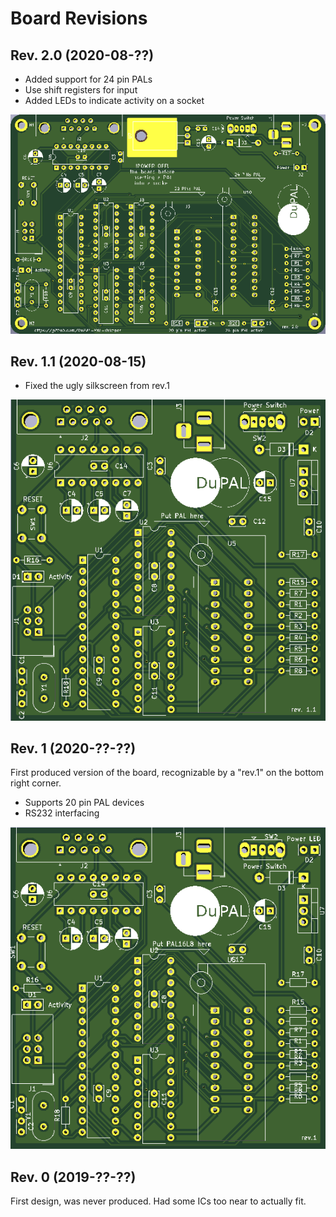 # Board Revisions

## Rev. 2.0 (2020-08-??)

- Added support for 24 pin PALs
- Use shift registers for input
- Added LEDs to indicate activity on a socket

![Rev. 2.0 PCB](pics/rev2.0_pcb.png)

## Rev. 1.1 (2020-08-15)

- Fixed the ugly silkscreen from rev.1

![Rev. 1.1 PCB](pics/rev1.1_pcb.png)

## Rev. 1 (2020-??-??)

First produced  version of the board, recognizable by a "rev.1" on the bottom right corner.

- Supports 20 pin PAL devices
- RS232 interfacing

![Rev. 1 PCB](pics/rev1_pcb.png)

## Rev. 0 (2019-??-??)

First design, was never produced. Had some ICs too near to actually fit.
